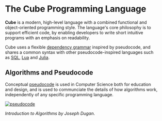 # The Cube Programming Language

**Cube** is a modern, high-level language with a combined functional and object-oriented programming style. The language's core philosophy is to support efficient code, by enabling developers to write short intuitive programs with an emphasis on readability.

Cube uses a flexible [dependency grammar](https://en.wikipedia.org/wiki/Dependency_grammar) inspired by pseudocode, and shares a common syntax with other pseudocode-inspired languages such as [SQL](https://en.wikipedia.org/wiki/Select_(SQL)), [Lua](https://en.wikipedia.org/wiki/Lua_(programming_language)) and [Julia](https://en.wikibooks.org/wiki/Introducing_Julia/Controlling_the_flow).

## Algorithms and Pseudocode

Conceptual [pseudocode](https://www.youtube.com/watch?v=gcQMBK53UjI) is used in Computer Science both for education and design, and is used to communciate the details of how algorithms work, independently of any specific programming language.

[![pseudocode](https://img.youtube.com/vi/gcQMBK53UjI/0.jpg)](https://www.youtube.com/watch?v=gcQMBK53UjI "pseudocode")

*Introduction to Algorithms by Joseph Dugan*.
